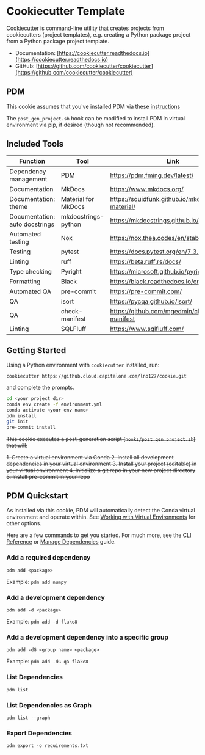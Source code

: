 # Cookiecutter Template

[Cookiecutter](https://cookiecutter.readthedocs.io/en/stable/README.html) is command-line utility 
that creates projects from cookiecutters (project templates), e.g. creating a Python package project 
from a Python package project template.

- Documentation: [https://cookiecutter.readthedocs.io](https://cookiecutter.readthedocs.io)
- GitHub: [https://github.com/cookiecutter/cookiecutter](https://github.com/cookiecutter/cookiecutter)

## PDM 

This cookie assumes that you've installed PDM via these [instructions](https://pdm.fming.dev/latest/#update-the-pdm-version)

The `post_gen_project.sh` hook can be modified to install PDM in virtual environment via pip, if
desired (though not recommended).

## Included Tools

| Function                       | Tool                | Link                                         |
|--------------------------------|---------------------|----------------------------------------------|
| Dependency management          | PDM                 | https://pdm.fming.dev/latest/                |
| Documentation                  | MkDocs              | https://www.mkdocs.org/                      |
| Documentation: theme           | Material for MkDocs | https://squidfunk.github.io/mkdocs-material/ |
| Documentation: auto docstrings | mkdocstrings-python | https://mkdocstrings.github.io/python/       |
| Automated testing              | Nox                 | https://nox.thea.codes/en/stable/index.html  |
| Testing                        | pytest              | https://docs.pytest.org/en/7.3.x/            |
| Linting                        | ruff                | https://beta.ruff.rs/docs/                   |
| Type checking                  | Pyright             | https://microsoft.github.io/pyright/#/       |
| Formatting                     | Black               | https://black.readthedocs.io/en/stable/      |
| Automated QA                   | pre-commit          | https://pre-commit.com/                      |
| QA                             | isort               | https://pycqa.github.io/isort/               |
| QA                             | check-manifest      | https://github.com/mgedmin/check-manifest    |
| Linting                        | SQLFluff            | https://www.sqlfluff.com/                    |

## Getting Started

Using a Python environment with `cookiecutter` installed, run:

`cookiecutter https://github.cloud.capitalone.com/lno127/cookie.git`

and complete the prompts.

```bash
cd <your project dir>
conda env create -f environment.yml
conda activate <your env name>
pdm install
git init
pre-commit install
```

~~This cookie executes a post-generation script (`hooks/post_gen_project.sh`) that will:~~

~~1. Create a virtual environment via Conda
2. Install all development dependencies in your virtual environment
3. Install your project (editable) in your virtual environment
4. Initialize a git repo in your new project directory
5. Install pre-commit in your repo~~

## PDM Quickstart

As installed via this cookie, PDM will automatically detect the Conda virtual environment and operate
within. See [Working with Virtual Environments](https://pdm.fming.dev/latest/usage/venv/) for other
options.

Here are a few commands to get you started. For much more, see the [CLI Reference](https://pdm.fming.dev/latest/reference/cli/)
or [Manage Dependencies](https://pdm.fming.dev/latest/usage/dependency/) guide.

### Add a required dependency

`pdm add <package>`

Example: `pdm add numpy`


### Add a development dependency

`pdm add -d <package>`

Example: `pdm add -d flake8`


### Add a development dependency into a specific group

`pdm add -dG <group name> <package>`

Example: `pdm add -dG qa flake8`

### List Dependencies

`pdm list`

### List Dependencies as Graph

`pdm list --graph`

### Export Dependencies

`pdm export -o requirements.txt`
